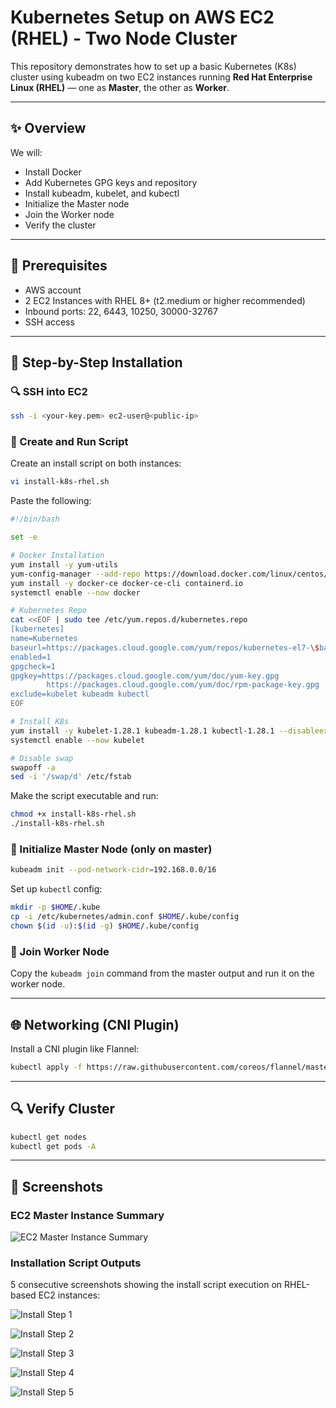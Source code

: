 # Kubernetes Setup on AWS EC2 (RHEL) - Two Node Cluster

This repository demonstrates how to set up a basic Kubernetes (K8s) cluster using kubeadm on two EC2 instances running **Red Hat Enterprise Linux (RHEL)** — one as **Master**, the other as **Worker**.

---

## ✨ Overview

We will:
- Install Docker
- Add Kubernetes GPG keys and repository
- Install kubeadm, kubelet, and kubectl
- Initialize the Master node
- Join the Worker node
- Verify the cluster

---

## 📄 Prerequisites

- AWS account
- 2 EC2 Instances with RHEL 8+ (t2.medium or higher recommended)
- Inbound ports: 22, 6443, 10250, 30000-32767
- SSH access

---

## 🚀 Step-by-Step Installation

### 🔍 SSH into EC2

```bash
ssh -i <your-key.pem> ec2-user@<public-ip>
```

### 📁 Create and Run Script

Create an install script on both instances:

```bash
vi install-k8s-rhel.sh
```

Paste the following:

```bash
#!/bin/bash

set -e

# Docker Installation
yum install -y yum-utils
yum-config-manager --add-repo https://download.docker.com/linux/centos/docker-ce.repo
yum install -y docker-ce docker-ce-cli containerd.io
systemctl enable --now docker

# Kubernetes Repo
cat <<EOF | sudo tee /etc/yum.repos.d/kubernetes.repo
[kubernetes]
name=Kubernetes
baseurl=https://packages.cloud.google.com/yum/repos/kubernetes-el7-\$basearch
enabled=1
gpgcheck=1
gpgkey=https://packages.cloud.google.com/yum/doc/yum-key.gpg
        https://packages.cloud.google.com/yum/doc/rpm-package-key.gpg
exclude=kubelet kubeadm kubectl
EOF

# Install K8s
yum install -y kubelet-1.28.1 kubeadm-1.28.1 kubectl-1.28.1 --disableexcludes=kubernetes
systemctl enable --now kubelet

# Disable swap
swapoff -a
sed -i '/swap/d' /etc/fstab
```

Make the script executable and run:

```bash
chmod +x install-k8s-rhel.sh
./install-k8s-rhel.sh
```

### 📖 Initialize Master Node (only on master)

```bash
kubeadm init --pod-network-cidr=192.168.0.0/16
```

Set up `kubectl` config:

```bash
mkdir -p $HOME/.kube
cp -i /etc/kubernetes/admin.conf $HOME/.kube/config
chown $(id -u):$(id -g) $HOME/.kube/config
```

### 🔗 Join Worker Node

Copy the `kubeadm join` command from the master output and run it on the worker node.

---

## 🌐 Networking (CNI Plugin)

Install a CNI plugin like Flannel:

```bash
kubectl apply -f https://raw.githubusercontent.com/coreos/flannel/master/Documentation/kube-flannel.yml
```

---

## 🔍 Verify Cluster

```bash
kubectl get nodes
kubectl get pods -A
```

---

## 📸 Screenshots

### EC2 Master Instance Summary
![EC2 Master Instance Summary](/Screenshot-2025-04-19-003816.png)

### Installation Script Outputs
5 consecutive screenshots showing the install script execution on RHEL-based EC2 instances:

![Install Step 1](Screenshot-2025-04-19-003345.png)

![Install Step 2](Screenshot-2025-04-19-003403.png)

![Install Step 3](Screenshot-2025-04-19-003416.png)

![Install Step 4](Screenshot-2025-04-19-003428.png)

![Install Step 5](Screenshot-2025-04-19-003441.png)

